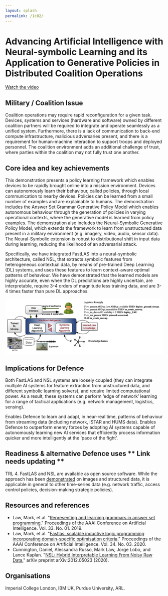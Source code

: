 ```yaml
---
layout: splash
permalink: /1c02/
---
```


# Advancing Artificial Intelligence with Neural-symbolic Learning and its Application to Generative Policies in Distributed Coalition Operations

[Watch the video](https://ibm.box.com/v/Showcase-1c02-video)

## Military / Coalition Issue
Coalition operations may require rapid reconfiguration for a given task. Devices, systems and services (hardware and software) owned by different coalition partners will be required to integrate and operate seamlessly as a unified system. Furthermore, there is a lack of communication to back-end compute infrastructure, malicious adversaries present, and there is a requirement for human-machine interaction to support troops and deployed personnel. The coalition environment adds an additional challenge of trust, where parties within the coalition may not fully trust one another.

## Core idea and key achievements
This demonstration presents a policy learning framework which enables devices to be rapidly brought online into a mission environment. Devices can autonomously learn their behaviour, called policies, through local communication to nearby devices. Policies can be learned from a small number of examples and are explainable to humans. The demonstration includes the Answer Set Grammar Generative Policy Model which enables autonomous behaviour through the generation of policies in varying operational contexts, where the generative model is learned from policy examples. The demonstration also includes the Neural-Symbolic Generative Policy Model, which extends the framework to learn from unstructured data present in a military environment (e.g. imagery, video, audio, sensor data). The Neural-Symbolic extension is robust to distributional shift in input data during learning, reducing the likelihood of an adversarial attack.   

Specifically, we have integrated FastLAS into a neural-symbolic architecture, called NSL, that extracts symbolic features from heterogeneous contextual data, by means of pre-trained Deep Learning (DL) systems, and uses these features to learn context-aware optimal patterns of behaviour. We have demonstrated that the learned models are highly accurate, even when the DL predictions are highly uncertain, are interpretable, require 3-4 orders of magnitude less training data, and are 3-4 times faster than pure DL approaches. 

![image info](/dais/achievements/images/1c02-fig1.png)

## Implications for Defence
Both FastLAS and NSL systems are loosely coupled (they can integrate multiple AI systems for feature extraction from unstructured data, and different symbolic learning solvers), and require limited computational power. As a result, these systems can perform ‘edge of network’ learning for a range of tactical applications (e.g. network management, logistics, sensing).

Enables Defence to learn and adapt, in near-real time, patterns of behaviour from streaming data (including network, ISTAR and HUMS data). Enables Defence to outperform enemy forces by adopting AI systems capable of autonomously learning new AI services that efficiently process information quicker and more intelligently at the ‘pace of the fight’.


## Readiness & alternative Defence uses  ** Link needs updating **
TRL 4.  FastLAS and NSL are available as open source software. While the approach has been [demonstrated](https://dais-ita.org/node/4530) on images and structured data, it is applicable in general to other time-series data (e.g. network traffic, access control policies, decision-making strategic policies). 

<!-- ![image info](/dais/achievements/images/1a02_figure1.jpg) -->

## Resources and references 
* Law, Mark, et al. "[Representing and learning grammars in answer set programming.](/doc-3575/)" Proceedings of the AAAI Conference on Artificial Intelligence. Vol. 33. No. 01. 2019.
* Law, Mark, et al. "[Fastlas: scalable inductive logic programming incorporating domain-specific optimisation criteria.](/doc-4723/)" Proceedings of the AAAI Conference on Artificial Intelligence. Vol. 34. No. 03. 2020.
* Cunnington, Daniel, Alessandra Russo, Mark Law, Jorge Lobo, and Lance Kaplan. "[NSL: Hybrid Interpretable Learning From Noisy Raw Data.](/doc-7002/)" arXiv preprint arXiv:2012.05023 (2020).

## Organisations
Imperial College London, IBM UK, Purdue University, ARL.
